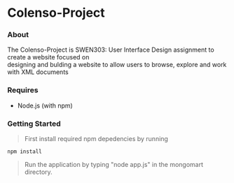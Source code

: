 # Colenso-Project

### About
The Colenso-Project is SWEN303: User Interface Design assignment to create a website focused on   
designing and bulding a website to allow users to browse, explore and work with XML documents    

### Requires   
* Node.js (with npm)

### Getting Started
> First install required npm depedencies by running   

`npm install`

>Run the application by typing "node app.js" in the mongomart directory.
